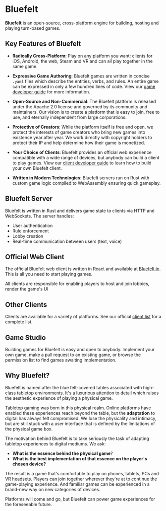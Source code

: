 # Bluefelt
**Bluefelt** is an open-source, cross-platform engine for building, hosting and playing turn-based games.

## Key Features of Bluefelt

- **Radically Cross-Platform**: Play on any platform you want: clients for iOS, Android, the web, Steam and VR and can all play together in the same game. 

- **Expressive Game Authoring**: Bluefelt games are written in concise `.yaml` files which describe the entities, verbs, and rules. An entire game can be expressed in only a few hundred lines of code. View our [game developer guide](development.md) for more information.

- **Open-Source and Non-Commercial**: The Bluefelt platform is released under the Apache 2.0 license and governed by its community and maintainers. Our vision is to create a platform that is easy to join, free to use, and eternally independent from large corporations.

- **Protective of Creators**: While the platform itself is free and open, we protect the interests of game creators who bring new games into existence year after year. We work directly with copyright holders to protect their IP and help determine how their game is monetized.

- **Your Choice of Clients**: Bluefelt provides an official web experience compatible with a wide range of devices, but anybody can build a client to play games. View our [client developer guide](#) to learn how to build your own Bluefelt client.

- **Written in Modern Technologies**: Bluefelt servers run on Rust with custom game logic compiled to WebAssembly ensuring quick gameplay.

## Bluefelt Server
Bluefelt is written in Rust and delivers game state to clients via HTTP and WebSockets. The server handles:
- User authentication
- Rule enforcement
- Lobby creation
- Real-time communication between users (text, voice)

## Official Web Client
The official Bluefelt web client is written in React and available at [Bluefelt.io](https://bluefelt.io). This is all you need to start playing games. 

All clients are responsible for enabling players to host and join lobbies, render the game's UI

## Other Clients
Clients are available for a variety of platforms. See our official [client list](#) for a complete list.

## Game Studio
Building games for Bluefelt is easy and open to anybody. Implement your own game, make a pull request to an existing game, or browse the permission list to find games awaiting implementation.

## Why Bluefelt?

Bluefelt is named after the blue felt-covered tables associated with high-class tabletop environments. It's a luxurious attention to detail which raises the aesthetic experience of playing a physical game.

Tabletop gaming was born in this physical realm. Online platforms have enabled these experiences reach beyond the table, but the **adaptation** to digital has always felt compromised. We lose the physicality and intimacy, but are still stuck with a user interface that is defined by the limitations of the physical game box.

The motivation behind Bluefelt is to take seriously the task of adapting tabletop experiences to digital mediums. We ask:
- **What is the essence behind the physical game**? 
- **What is the best implementation of that essence on the player's chosen device?**

The result is a game that's comfortable to play on phones, tablets, PCs and VR headsets. Players can join together wherever they're at to continue the game-playing experience. And familiar games can be experienced in a brand-new way on new categories of devices.

Platforms will come and go, but Bluefelt can power game experiences for the foreseeable future.
